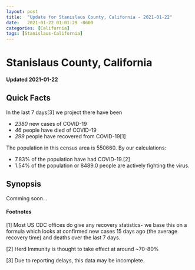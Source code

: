 ```yaml
---
layout: post
title:  "Update for Stanislaus County, California - 2021-01-22"
date:   2021-01-22 01:01:29 -0600
categories: [California]
tags: [Stanislaus-California]
---
```


# Stanislaus County, California
#### Updated 2021-01-22

## Quick Facts

In the last 7 days[3] we project there have been
- *2380* new cases of COVID-19
- *46* people have died of COVID-19
- *299* people have recovered from COVID-19[1]

The population in this census area is 550660. By our calculations:
- 7.83% of the population have had COVID-19.[2]
- 1.54% of the population or 8489.0 people are actively fighting the virus.

## Synopsis

Comming soon...


#### Footnotes

[1] Most US CDC offices do give any recovery statistics- we base this on a formula which looks at confirmed new cases
15 days ago (the average recovery time) and deaths over the last 7 days.

[2] Herd Immunity is thought to take effect at around ~70-80%

[3] Due to reporting delays, this data may be incomplete.
 
    